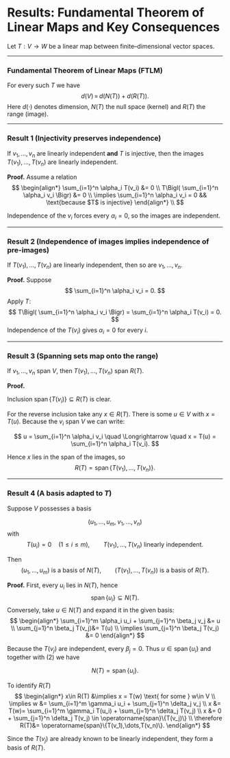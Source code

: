 # Results: Fundamental Theorem of Linear Maps and Key Consequences

Let $T:V\to W$ be a linear map between finite–dimensional vector spaces.

---

### Fundamental Theorem of Linear Maps (FTLM)
For every such $T$ we have
$$
 d(V)
 \,=\, d\bigl(N(T)\bigr) + d\bigl(R(T)\bigr).
$$
Here $d(\cdot)$ denotes dimension, $N(T)$ the null space (kernel) and $R(T)$ the range (image).

---
    
### Result 1 (Injectivity preserves independence)
If $v_1,\dots,v_n$ are linearly independent **and** $T$ is injective, then the images $T(v_1),\dots,T(v_n)$ are linearly independent.

**Proof.**  Assume a relation
$$
\begin{align*}
\sum_{i=1}^n \alpha_i T(v_i) &= 0 \\ 
T\Bigl( \sum_{i=1}^n \alpha_i v_i \Bigr) &= 0 \\
\implies \sum_{i=1}^n \alpha_i v_i = 0 && \text{because $T$ is injective}
\end{align*} \\
$$

Independence of the $v_i$ forces every $\alpha_i=0$, so the images are independent.

---

### Result 2 (Independence of images implies independence of pre-images)
If $T(v_1),\dots,T(v_n)$ are linearly independent, then so are $v_1,\dots,v_n$.

**Proof.**  Suppose
$$
 \sum_{i=1}^n \alpha_i v_i = 0.
$$
Apply $T$:
$$
 T\Bigl( \sum_{i=1}^n \alpha_i v_i \Bigr) = \sum_{i=1}^n \alpha_i T(v_i) = 0.
$$
Independence of the $T(v_i)$ gives $\alpha_i=0$ for every $i$.

---

### Result 3 (Spanning sets map onto the range)
If $v_1,\dots,v_n$ span $V$, then $T(v_1),\dots,T(v_n)$ span $R(T)$.

**Proof.**  

Inclusion $\operatorname{span}\{T(v_i)\}\subseteq R(T)$ is clear.  

For the reverse inclusion take any $x\in R(T)$.  There is some $u\in V$ with $x=T(u)$.  Because the $v_i$ span $V$ we can write:

$$
 u = \sum_{i=1}^n \alpha_i v_i \quad \Longrightarrow \quad x = T(u) = \sum_{i=1}^n \alpha_i T(v_i).
$$

Hence $x$ lies in the span of the images, so
$$
 R(T) = \operatorname{span}\{T(v_1),\dots,T(v_n)\}. 
$$

---

### Result 4 (A basis adapted to $T$)

Suppose $V$ possesses a basis

$$
 \bigl(u_1,\dots,u_m,\;v_1,\dots,v_n\bigr)
$$
with
$$
 T(u_i)=0 \quad (1\le i\le m),\qquad T(v_1),\dots,T(v_n) \text{ linearly independent.}
$$

Then
$$
 (u_1,\dots,u_m) \text{ is a basis of } N(T),\qquad
 \bigl(T(v_1),\dots,T(v_n)\bigr) \text{ is a basis of } R(T).
$$

**Proof.**
First, every $u_i$ lies in $N(T)$, hence
$$
 \operatorname{span}\{u_i\}\subseteq N(T). \tag{2}
$$
Conversely, take $u\in N(T)$ and expand it in the given basis:
$$
\begin{align*}
\sum_{i=1}^m \alpha_i u_i + \sum_{j=1}^n \beta_j v_j &= u \\ 
\sum_{j=1}^n \beta_j T(v_j)&= T(u) \\ 
\implies \sum_{j=1}^n \beta_j T(v_j) &= 0
\end{align*}
$$

Because the $T(v_j)$ are independent, every $\beta_j=0$.  Thus $u\in\operatorname{span}\{u_i\}$ and together with (2) we have

$$
 N(T)=\operatorname{span}\{u_i\}.
$$

To identify $R(T)$ 
$$
\begin{align*}
x\in R(T) &\implies x = T(w) \text{ for some } w\in V \\
\implies w &= \sum_{i=1}^m \gamma_i u_i + \sum_{j=1}^n \delta_j v_j \\
x &= T(w)= \sum_{i=1}^m \gamma_i T(u_i) + \sum_{j=1}^n \delta_j T(v_j) \\
x &= 0 + \sum_{j=1}^n \delta_j T(v_j) \in \operatorname{span}\{T(v_j)\} \\
\therefore R(T)&= \operatorname{span}\{T(v_1),\dots,T(v_n)\}.
\end{align*}
$$

Since the $T(v_j)$ are already known to be linearly independent, they form a basis of $R(T)$.
